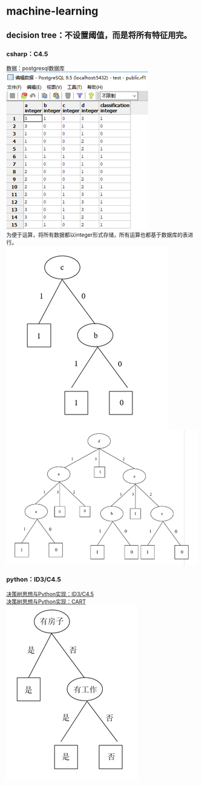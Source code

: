 # machine-learning
## decision tree：不设置阈值，而是将所有特征用完。
### csharp：C4.5
数据：postgresql数据库  
![decision tree](DecisionTree/csharp/data.png)  
为便于运算，将所有数据都以integer形式存储，所有运算也都基于数据库的表进行。  
![decision tree](DecisionTree/csharp/DecisionTree-OneSetsOfFeatures.png)  
![decision tree](DecisionTree/csharp/DecisionTree-TwoSetsOfFeatures.png)  
### python：ID3/C4.5
[决策树思想与Python实现：ID3/C4.5](https://blog.csdn.net/u013719339/article/details/84395406)  
[决策树思想与Python实现：CART](https://blog.csdn.net/u013719339/article/details/84502265)  
![decision tree](DecisionTree/python/DecisionTree.png)  



